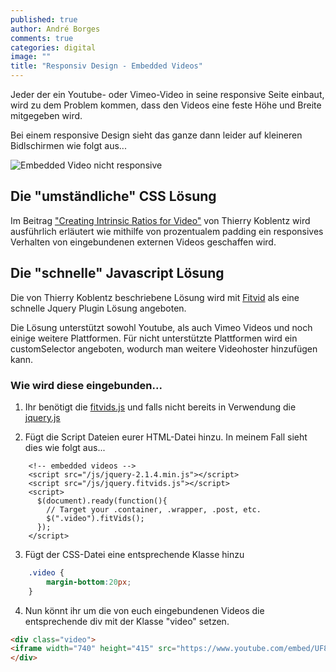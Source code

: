 ```yaml
---
published: true
author: André Borges
comments: true
categories: digital
image: ""
title: "Responsiv Design - Embedded Videos"
---
```



Jeder der ein Youtube- oder Vimeo-Video in seine responsive Seite einbaut, wird zu dem Problem kommen, dass den Videos eine feste Höhe und Breite mitgegeben wird.

Bei einem responsive Design sieht das ganze dann leider auf kleineren Bidlschirmen wie folgt aus...

![Embedded Video nicht responsive]({{site.baseurl}}/images/videononresponsiv.png)

## Die "umständliche" CSS Lösung
Im Beitrag ["Creating Intrinsic Ratios for Video"](http://alistapart.com/article/creating-intrinsic-ratios-for-video) von Thierry Koblentz wird ausführlich erläutert wie mithilfe von prozentualem padding ein responsives Verhalten von eingebundenen externen Videos geschaffen wird.

## Die "schnelle" Javascript Lösung
Die von Thierry Koblentz beschriebene Lösung wird mit [Fitvid](http://fitvidsjs.com/) als eine schnelle Jquery Plugin Lösung angeboten.

Die Lösung unterstützt sowohl Youtube, als auch Vimeo Videos und noch einige weitere Plattformen. Für nicht unterstützte Plattformen wird ein customSelector angeboten, wodurch man weitere Videohoster hinzufügen kann.

### Wie wird diese eingebunden...
1.  Ihr benötigt die [fitvids.js](https://github.com/davatron5000/FitVids.js/blob/master/jquery.fitvids.js) und falls nicht bereits in Verwendung die [jquery.js](https://jquery.com/download/)

2.  Fügt die Script Dateien eurer HTML-Datei hinzu. In meinem Fall sieht dies wie folgt aus...


```
    <!-- embedded videos -->
    <script src="/js/jquery-2.1.4.min.js"></script>
    <script src="/js/jquery.fitvids.js"></script>
    <script>
      $(document).ready(function(){
        // Target your .container, .wrapper, .post, etc.
        $(".video").fitVids();
      });
    </script>
```

3.  Fügt der CSS-Datei eine entsprechende Klasse hinzu

~~~css
    .video {
        margin-bottom:20px;
    }
~~~

4.  Nun könnt ihr um die von euch eingebundenen Videos die entsprechende div mit der Klasse "video" setzen.

~~~html
<div class="video">
<iframe width="740" height="415" src="https://www.youtube.com/embed/UF8uR6Z6KLc" frameborder="0" allowfullscreen></iframe>
</div>
~~~
